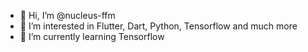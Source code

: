 - 👋 Hi, I’m @nucleus-ffm
- 👀 I’m interested in Flutter, Dart, Python, Tensorflow and much more
- 🌱 I’m currently learning Tensorflow


<!---
nucleus-ffm/nucleus-ffm is a ✨ special ✨ repository because its `README.md` (this file) appears on your GitHub profile.
You can click the Preview link to take a look at your changes.
--->
